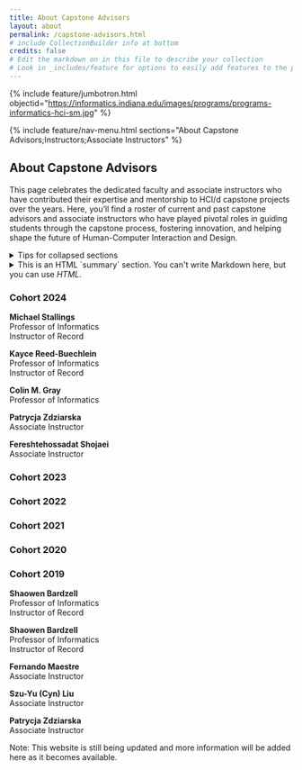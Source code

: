 ```yaml
---
title: About Capstone Advisors
layout: about
permalink: /capstone-advisors.html
# include CollectionBuilder info at bottom
credits: false
# Edit the markdown on in this file to describe your collection
# Look in _includes/feature for options to easily add features to the page
---
```


{% include feature/jumbotron.html objectid="https://informatics.indiana.edu/images/programs/programs-informatics-hci-sm.jpg" %} 

{% include feature/nav-menu.html sections="About Capstone Advisors;Instructors;Associate Instructors" %}

## About Capstone Advisors

This page celebrates the dedicated faculty and associate instructors who have contributed their expertise and mentorship to HCI/d capstone projects over the years. Here, you’ll find a roster of current and past capstone advisors and associate instructors who have played pivotal roles in guiding students through the capstone process, fostering innovation, and helping shape the future of Human-Computer Interaction and Design.

<details>

<summary>Tips for collapsed sections</summary>

### You can add a header

You can add text within a collapsed section. 

You can add an image or a code block, too.
</details>


<details>
<summary>This is an HTML `summary` section. You can't write Markdown here, but you can use <i>HTML</i>.</summary>

Since this section is separated from the HTML sections by two newlines, I can use **bold** and *italic* text via Markdown. I can also use <b>inline HTML tags</b>.

### Markdown headers are supported here as well!

</details>

### Cohort 2024

**Michael Stallings**  
Professor of Informatics  
Instructor of Record

**Kayce Reed-Buechlein**  
Professor of Informatics  
Instructor of Record

**Colin M. Gray**  
Professor of Informatics  

**Patrycja  Zdziarska**  
Associate Instructor

**Fereshtehossadat Shojaei**  
Associate Instructor

### Cohort 2023

### Cohort 2022

### Cohort 2021

### Cohort 2020

### Cohort 2019
**Shaowen  Bardzell**  
Professor of Informatics  
Instructor of Record

**Shaowen  Bardzell**  
Professor of Informatics  
Instructor of Record

**Fernando Maestre**  
Associate Instructor

**Szu-Yu (Cyn) Liu**  
Associate Instructor

**Patrycja  Zdziarska**  
Associate Instructor

Note: This website is still being updated and more information will be added here as it becomes available.